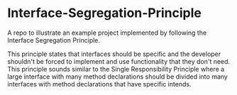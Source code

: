 # Interface-Segregation-Principle
A repo to illustrate an example project implemented by following the Interface Segregation Principle.

This principle states that interfaces should be specific and the developer shouldn't be forced to implement and use functionality that they don't need. This principle sounds similar to the Single Responsibility Principle where a large interface with many method declarations should be divided into many interfaces with method declarations that have specific intends.
